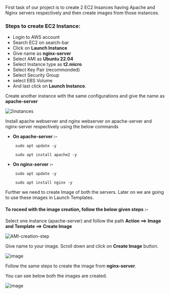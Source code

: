 First task of our project is to create 2 EC2 Insances having Apache and Nginx servers respectively and then create images from those instances.

### Steps to create EC2 Instance:

* Login to AWS account
* Search EC2 on search-bar
* Click on **Launch Instance**
* Give name as **nginx-server**
* Select AMI as **Ubuntu 22.04**
* Select Instance type as **t2.micro**
* Select Key Pair (recommonded)
* Select Security Group
* select EBS Volume
* And last click on **Launch Instance**.

Create another instance with the same configurations and give the name as **apache-server**

![2instances](https://github.com/ajaydabe/Automated-Cloud-Web-Server-Scaling-with-Load-Balancing-Domain-Routing/assets/160045230/5a2b67cd-ce19-4ec3-9dc9-ee532544e5a0)

Install apache webserver and nginx webserver on apache-server and nginx-server respectively using the below commands

 * **On apache-server :-**

        sudo apt update -y

        sudo apt install apache2 -y

 * **On nginx-server :-**

        sudo apt update -y

        sudo apt install nginx -y

Further we need to create Image of both the servers. Later on we are going to use these images in Launch Templates.

#### **To roceed with the image creation, follow the below given steps :-**

Select one instance (apache-server) and follow the path **Action ==> Image and Template ==> Create Image**

![AMI-creation-step](https://github.com/ajaydabe/Automated-Cloud-Web-Server-Scaling-with-Load-Balancing-Domain-Routing/assets/160045230/258b608c-8168-4c65-bc4b-871c1155fdfb)

Give name to your image. Scroll down and click on **Create Image** button.

![image](https://github.com/ajaydabe/Automated-Cloud-Web-Server-Scaling-with-Load-Balancing-Domain-Routing/assets/160045230/e3d39f13-06c6-426d-b7f8-d6c5f00e41fb)

Follow the same steps to create the image from **nginx-server**.

You can see below both the images are created.

![image](https://github.com/ajaydabe/Automated-Cloud-Web-Server-Scaling-with-Load-Balancing-Domain-Routing/assets/160045230/bb8fd94c-a816-4c27-9d87-a90181abb3ed)
